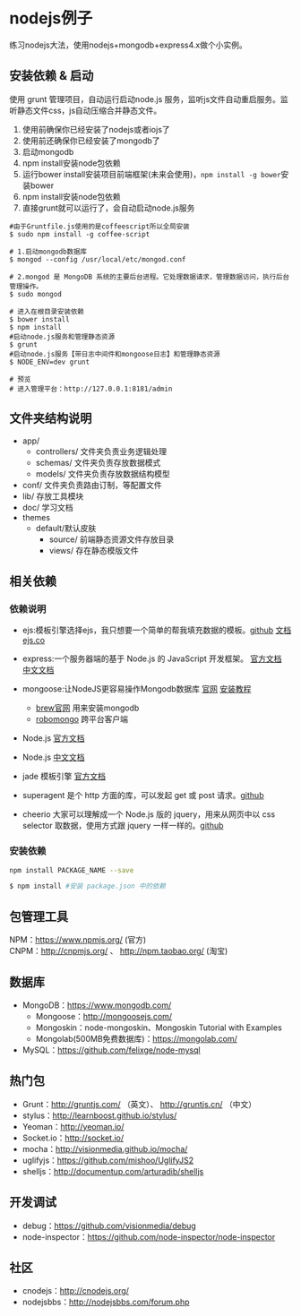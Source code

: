# nodejs例子

练习nodejs大法，使用nodejs+mongodb+express4.x做个小实例。

## 安装依赖 & 启动

使用 grunt 管理项目，自动运行启动node.js 服务，监听js文件自动重启服务。监听静态文件css，js自动压缩合并静态文件。

1. 使用前确保你已经安装了nodejs或者iojs了
2. 使用前还确保你已经安装了mongodb了
3. 启动mongodb
4. npm install安装node包依赖
5. 运行bower install安装项目前端框架(未来会使用)，`npm install -g bower`安装bower
6. npm install安装node包依赖
7. 直接grunt就可以运行了，会自动启动node.js服务

```shell
#由于Gruntfile.js使用的是coffeescript所以全局安装
$ sudo npm install -g coffee-script

# 1.启动mongodb数据库
$ mongod --config /usr/local/etc/mongod.conf

# 2.mongod 是 MongoDB 系统的主要后台进程。它处理数据请求，管理数据访问，执行后台管理操作。
$ sudo mongod

# 进入在根目录安装依赖
$ bower install
$ npm install
#启动node.js服务和管理静态资源
$ grunt   
#启动node.js服务【带日志中间件和mongoose日志】和管理静态资源  
$ NODE_ENV=dev grunt   

# 预览
# 进入管理平台：http://127.0.0.1:8181/admin
```


## 文件夹结构说明

- app/ 
    + controllers/ 文件夹负责业务逻辑处理
    + schemas/ 文件夹负责存放数据模式
    + models/ 文件夹负责存放数据结构模型
- conf/ 文件夹负责路由订制，等配置文件
- lib/ 存放工具模块
- doc/ 学习文档
- themes
    + default/默认皮肤
        * source/ 前端静态资源文件存放目录
        * views/ 存在静态模版文件


## 相关依赖

### 依赖说明

- ejs:模板引擎选择ejs，我只想要一个简单的帮我填充数据的模板。[github](https://github.com/tj/ejs) [文档](http://www.embeddedjs.com/) [ejs.co](http://ejs.co/)
- express:一个服务器端的基于 Node.js 的 JavaScript 开发框架。 [官方文档](http://expressjs.com/) [中文文档](http://expressjs.jser.us/)  
- mongoose:让NodeJS更容易操作Mongodb数据库 [官网](http://mongoosejs.com/) [安装教程](http://docs.mongodb.org/manual/tutorial/install-mongodb-on-os-x/) 
    + [brew官网](http://brew.sh/index_zh-cn.html) 用来安装mongodb
    + [robomongo](http://www.robomongo.org/) 跨平台客户端

- Node.js [官方文档](http://nodejs.org/api/)
- Node.js [中文文档](http://nodejs.jsbin.cn/api/)
- jade 模板引擎 [官方文档](http://jade-lang.com/) 
- superagent 是个 http 方面的库，可以发起 get 或 post 请求。[github](http://visionmedia.github.io/superagent/)
- cheerio 大家可以理解成一个 Node.js 版的 jquery，用来从网页中以 css selector 取数据，使用方式跟 jquery 一样一样的。[github](https://github.com/cheeriojs/cheerio )

### 安装依赖

```bash
npm install PACKAGE_NAME --save 

$ npm install #安装 package.json 中的依赖
```

## 包管理工具

NPM：https://www.npmjs.org/ (官方)  
CNPM：http://cnpmjs.org/ 、 http://npm.taobao.org/ (淘宝)


## 数据库

- MongoDB：https://www.mongodb.com/
    - Mongoose：http://mongoosejs.com/
    - Mongoskin：node-mongoskin、Mongoskin Tutorial with Examples
    - Mongolab(500MB免费数据库)：https://mongolab.com/
- MySQL：https://github.com/felixge/node-mysql

## 热门包

- Grunt：http://gruntjs.com/ （英文）、 http://gruntjs.cn/ （中文）
- stylus：http://learnboost.github.io/stylus/
- Yeoman：http://yeoman.io/
- Socket.io：http://socket.io/
- mocha：http://visionmedia.github.io/mocha/
- uglifyjs：https://github.com/mishoo/UglifyJS2
- shelljs：http://documentup.com/arturadib/shelljs

## 开发调试

- debug：https://github.com/visionmedia/debug
- node-inspector：https://github.com/node-inspector/node-inspector

## 社区

- cnodejs：http://cnodejs.org/
- nodejsbbs：http://nodejsbbs.com/forum.php
